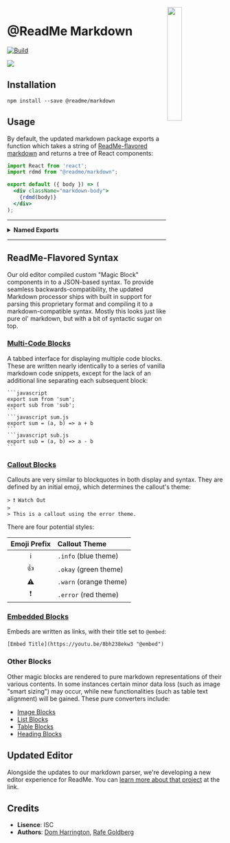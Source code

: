 <img align=right width=26% src=http://owlbert.io/images/owlberts-png/Reading.psd.png>

@ReadMe Markdown
===

[![Build](https://github.com/readmeio/api-explorer/workflows/CI/badge.svg)](https://github.com/readmeio/api-explorer/tree/master/packages/markdown)

[![](https://d3vv6lp55qjaqc.cloudfront.net/items/1M3C3j0I0s0j3T362344/Untitled-2.png)](https://readme.io)

## Installation

```
npm install --save @readme/markdown
```

## Usage

By default, the updated markdown package exports a function which takes a string of [ReadMe-flavored markdown](#readme-flavored-syntax) and returns a tree of React components:

```jsx
import React from 'react';
import rdmd from "@readme/markdown";

export default ({ body }) => (
  <div className="markdown-body">
    {rdmd(body)}
  </div>
);
```

<hr><details>
<summary><b>Named Exports</b></summary>

---

In addition to the default React processor, the package exports a few other methods for transforming ReadMe-flavored markdown:

```jsx
import * as rdmd from "@readme/markdown";
```

Which will give you the following:

| Export        | Description                                    | Arguments        |
| -------------:|:---------------------------------------------- |:---------------- |
| *`react`*     |_default;_ returns a VDOM tree object           | `text`, `options`|
| *`html`*      | transform markdown in to HTML                  | `text`, `options`|
| *`ast`*       | transform markdown to an mdast object          | `text`, `options`|
| *`md`*        | transform mdast in to ReadMe-flavored markdown | `tree`, `options`|
| *`normalize`* | normalize magic block syntax pre-processing    | `text`           |
| *`utils`*     | default `options`, React contexts, other utils | N/A              |

</details><hr>

## ReadMe-Flavored Syntax

Our old editor compiled custom "Magic Block" components in to a JSON-based syntax. To provide seamless backwards-compatibility, the updated Markdown processor ships with built in support for parsing this proprietary format and compiling it to a markdown-compatible syntax. Mostly this looks just like pure ol' markdown, but with a bit of syntactic sugar on top.

### [Multi-Code Blocks](http://md-edit-test.readme-stage-pr-2116.readme.ninja/docs/code-blocks)

A tabbed interface for displaying multiple code blocks. These are written nearly identically to a series of vanilla markdown code snippets, except for the lack of an additional line separating each subsequent block:

    ```javascript
    export sum from 'sum';
    export sub from 'sub';
    ```
    ```javascript sum.js
    export sum = (a, b) => a + b
    ```
    ```javascript sub.js
    export sub = (a, b) => a - b
    ```

### [Callout Blocks](http://md-edit-test.readme-stage-pr-2116.readme.ninja/docs/callouts)

Callouts are very similar to blockquotes in both display and syntax. They are defined by an initial emoji, which determines the callout's theme:

    > ❗️ Watch Out
    > 
    > This is a callout using the error theme.

There are four potential styles:

| Emoji Prefix | Callout Theme |
|:-----:|:------------|
|ℹ|`.info` (blue theme)|
|👍|`.okay` (green theme)|
|⚠️|`.warn` (orange theme)|
|❗️|`.error` (red theme)|

### [Embedded Blocks](http://md-edit-test.readme-stage-pr-2116.readme.ninja/docs/embeds)

Embeds are written as links, with their title set to `@embed`:

    [Embed Title](https://youtu.be/8bh238ekw3 "@embed")

### Other Blocks

Other magic blocks are rendered to pure markdown representations of their various contents. In some instances certain minor data loss (such as image "smart sizing") may occur, while new functionalities (such as table text alignment) will be gained. These pure converters include:

- [Image Blocks](http://md-edit-test.readme-stage-pr-2116.readme.ninja/docs/images)
- [List Blocks](http://md-edit-test.readme-stage-pr-2116.readme.ninja/docs/lists)
- [Table Blocks](http://md-edit-test.readme-stage-pr-2116.readme.ninja/docs/tables)
- [Heading Blocks](http://md-edit-test.readme-stage-pr-2116.readme.ninja/docs/headings)

## Updated Editor

Alongside the updates to our markdown parser, we're developing a new editor experience for ReadMe. You can [learn more about that project](https://github.com/readmeio/editor#readme-editor) at the link.

## Credits

- **Lisence**: ISC
- **Authors**: [Dom Harrington](https://github.com/domharrington/), [Rafe Goldberg](https://github.com/rafegoldberg)
